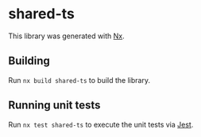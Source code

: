 # shared-ts

This library was generated with [Nx](https://nx.dev).

## Building

Run `nx build shared-ts` to build the library.

## Running unit tests

Run `nx test shared-ts` to execute the unit tests via [Jest](https://jestjs.io).
